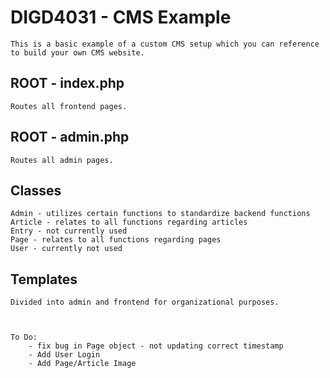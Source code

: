 #	DIGD4031 - CMS Example
	
	This is a basic example of a custom CMS setup which you can reference to build your own CMS website.

##	ROOT - index.php
	Routes all frontend pages.

##	ROOT - admin.php
	Routes all admin pages.

##	Classes
	Admin - utilizes certain functions to standardize backend functions
	Article - relates to all functions regarding articles
	Entry - not currently used
	Page - relates to all functions regarding pages
	User - currently not used

##	Templates
	
	Divided into admin and frontend for organizational purposes.



	To Do:
		- fix bug in Page object - not updating correct timestamp
		- Add User Login
		- Add Page/Article Image
	